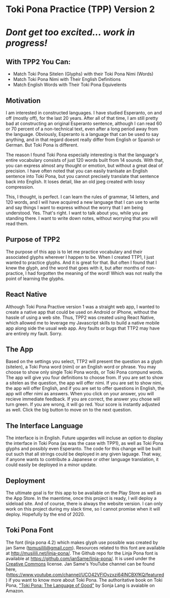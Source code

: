 # Toki Pona Practice (TPP) Version 2

# _Dont get too excited... work in progress!_

## With TPP2 You Can:

- Match Toki Pona Sitelen (Glyphs) with their Toki Pona Nimi (Words)
- Match Toki Pona Nimi with Their English Definitions
- Match English Words with Their Toki Pona Equivelents

## Motivation

I am interested in constructed languages. I have studied Esperanto, on and off (mostly off), for the last 20 years. After all of that time, I am still pretty bad at constructing an original Esperanto sentence, although I can read 60 or 70 percent of a non-technical text, even after a long period away from the language. Obviously, Esperanto is a language that can be used to say anything, and in that regard doesnt really differ from English or Spanish or German. But Toki Pona is different.

The reason I found Toki Pona especially interesting is that the language's entire vocabulary consists of just 120 words built from 14 sounds. With that, you can express almost any thought or emotion, but without a great deal of precision. I have often noted that you can easily tranlsate an English sentence into Toki Pona, but you cannot precisely translate that sentence back into English. It loses detail, like an old jpeg created with lossy compression.

This, I thought, is perfect. I can learn the rules of grammar, 14 letters, and 120 words, and I will have acquired a new language that I can use to write and say things I want to express without the worry that I am being understood. Yes. That's right. I want to talk about you, while you are standing there. I want to write down notes, without worrying that you will read them.

## Purpose of TPP2

The purpose of this app is to let me practice vocabulary and their associated glyphs wherever I happen to be. When I created TTP1, I just wanted to practice glyphs. And it is great for that. But often I found that I knew the glyph, and the word that goes with it, but after months of non-practice, I had forgotten the meaning of the word! Which was not really the point of learning the glyphs.

## React Native

Although Toki Pona Practive version 1 was a straight web app, I wanted to create a native app that could be used on Android or iPhone, without the hassle of using a web site. Thus, TPP2 was created using React Native, which allowed me to leverage my Javascript skills to build a native mobile app along side the usual web app. Any faults or bugs that TTP2 may have are entirely my fault. Sorry.

## The App

Based on the settings you select, TTP2 will present the question as a glyph (sitelen), a Toki Pona word (nimi) or an English word or phrase. You may choose to show only single Toki Pona words, or Toki Pona compund words. The app will give you four definitions to choose from. If you are set to show a sitelen as the question, the app will offer nimi. If you are set to show nimi, the app will offer English, and if you are set to offer questions in English, the app will offer nimi as answers. When you click on your answer, you will recieve immediate feedback. If you are correct, the answer you chose will turn green. If you are wrong, it will go red. Your score is instantly adjusted as well. Click the big button to move on to the next question.

## The Interface Language

The interface is in English. Future upgardes will incluse an option to display the interface in Toki Pona (as was the case with TPP1), as well as Toki Pona glyphs and possibly even Esperanto. The code for this change will be built out such that all strings could be deployed in any given laguage. That way, if anyone wants to contribute a Japanese or other language translation, it could easily be deployed in a minor update.

## Deployment

The ultimate goal is for this app to be available on the Play Store as well as the App Store. In the maentime, once this project is ready, I will deploy a sideload site. And of course, there is always the website version. I can only work on this project during my slack time, so I cannot promise when it will deploy. Hopefully by the end of 2020.

## Toki Pona Font

The font (linja pona 4.2) which makes glyph use possible was created by jan Same (tpmusilili@gmail.com). Resources related to this font are available at <http://musilili.net/linja-pona/>. The Github repo for the Linja Pona font is available at <https://github.com/janSame/linja-pona/>. It is used under the [Creative Commons](https://creativecommons.org/licenses/by/4.0/legalcode) license. Jan Same's YouTube channel can be found here, (<https://www.youtube.com/channel/UCO42VFlOyzxzi64INCBXfKQ/featured>) if you want to know more about Toki Pona. The authoritative book on Toki Pona, ["Toki Pona: The Language of Good"](https://amzn.to/2G1l6gd) by Sonja Lang is avaiable on Amazon.
